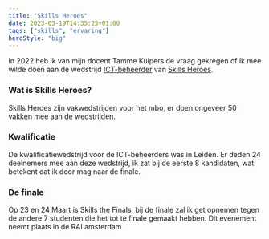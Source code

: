 ```yaml
---
title: "Skills Heroes"
date: 2023-03-19T14:35:25+01:00
tags: ["skills", "ervaring"]
heroStyle: "big"
---
```

In 2022 heb ik van mijn docent Tamme Kuipers de vraag gekregen of ik mee wilde doen aan de wedstrijd [ICT-beheerder](https://worldskillsnetherlands.nl/wedstrijd/skillsheroes/ict-beheerder/) 
van [Skills Heroes](https://worldskillsnetherlands.nl/skillsheroes/watisskillsheroes/).

### Wat is Skills Heroes?
Skills Heroes zijn vakwedstrijden voor het mbo, er doen ongeveer 50 vakken mee aan de wedstrijden.

### Kwalificatie
De kwalificatiewedstrijd voor de ICT-beheerders was in Leiden. Er deden 24 deelnemers mee aan deze wedstrijd, 
ik zat bij de eerste 8 kandidaten, wat betekent dat ik door mag naar de finale.

### De finale
Op 23 en 24 Maart is Skills the Finals, bij de finale zal ik get opnemen tegen de andere 7 studenten die het tot te finale gemaakt hebben. 
Dit evenement neemt plaats in de RAI amsterdam
